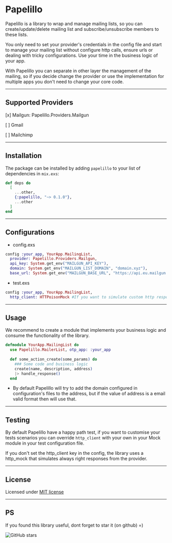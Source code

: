 # Papelillo

Papelillo is a library to wrap and manage mailing lists, so you can create/update/delete mailing list and subscribe/unsubscribe members to these lists.

You only need to set your provider's credentials in the config file and start to manage your mailing list without configure http calls, ensure urls or dealing with tricky configurations. Use your time in the business logic of your app.

With Papelillo you can separate in other layer the management of the mailing, so if you decide change the provider or use the implementation for multiple apps you don't need to change your core code.

-----
## Supported Providers

[x] Mailgun: Papelillo.Providers.Mailgun

[ ] Gmail

[ ] Mailchimp

-----
## Installation

The package can be installed by adding `papelillo` to your list of dependencies in `mix.exs`:

```elixir
def deps do
  [
    ...other,
    {:papelillo, "~> 0.1.0"},
    ...other
  ]
end
```

-----
## Configurations

* config.exs

```elixir
config :your_app, YourApp.MailingList,
  provider: Papelillo.Providers.Mailgun,
  api_key: System.get_env("MAILGUN_API_KEY"),
  domain: System.get_env("MAILGUN_LIST_DOMAIN", "domain.xyz"),
  base_url: System.get_env("MAILGUN_BASE_URL", "https://api.eu.mailgun.net/v3")

```

* test.exs

```elixir
config :your_app, YourApp.MailingList,
  http_client: HTTPoisonMock #If you want to simulate custom http responses

```

-----
## Usage

We recommend to create a module that implements your business logic and consume the functionality of the library.

```elixir
defmodule YourApp.MailingList do
  use Papelillo.MailerList, otp_app: :your_app
  
  def some_action_create(some_params) do
    ### Some code and business logic
    create(name, description, address)
    |> handle_response() 
  end
```

* By default Papelillo will try to add the domain configured in configuration's files to the address, but if the value of address is a email valid format then will use that.

-----

## Testing

By default Papelillo have a happy path test, if you want to customise your tests scenarios you can override `http_client` with your own in your Mock module in your test configuration file.

If you don't set the http_client key in the config, the library uses a http_mock that simulates always right responses from the provider.

-----

## License
Licensed under [MIT license](LICENSE)

-----

## PS
If you found this library useful, dont forget to star it (on github) =)

![GitHub stars](https://img.shields.io/github/stars/wois-org/papelillo?style=social)